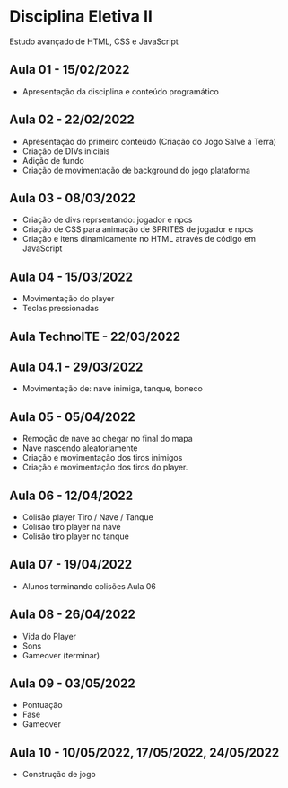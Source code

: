 # Disciplina Eletiva II

Estudo avançado de HTML, CSS e JavaScript 

## Aula 01 - 15/02/2022
- Apresentação da disciplina e conteúdo programático

## Aula 02 - 22/02/2022
- Apresentação do primeiro conteúdo (Criação do Jogo Salve a Terra)
- Criação de DIVs iniciais
- Adição de fundo
- Criação de movimentação de background do jogo plataforma

## Aula 03 - 08/03/2022
- Criação de divs reprsentando: jogador e npcs
- Criação de CSS para animação de SPRITES de jogador e npcs
- Criação e itens dinamicamente no HTML através de código em JavaScript

## Aula 04 - 15/03/2022
- Movimentação do player
- Teclas pressionadas

## Aula TechnoITE - 22/03/2022

## Aula 04.1 - 29/03/2022
- Movimentação de: nave inimiga, tanque, boneco

## Aula 05 - 05/04/2022
- Remoção de nave ao chegar no final do mapa
- Nave nascendo aleatoriamente
- Criação e movimentação dos tiros inimigos
- Criação e movimentação dos tiros do player.

## Aula 06 - 12/04/2022
- Colisão player Tiro / Nave / Tanque
- Colisão tiro player na nave
- Colisão tiro player no tanque

## Aula 07 - 19/04/2022
- Alunos terminando colisões Aula 06

## Aula 08 - 26/04/2022
- Vida do Player
- Sons
- Gameover (terminar)

## Aula 09 - 03/05/2022
- Pontuação
- Fase
- Gameover

## Aula 10 - 10/05/2022, 17/05/2022, 24/05/2022
- Construção de jogo
